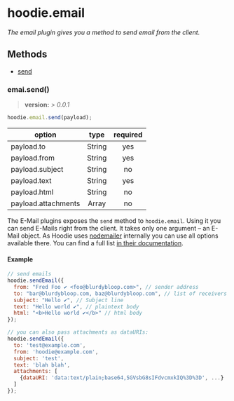 # hoodie.email 

*The email plugin gives you a method to send email from the client.*

## Methods
- [send](#emailsend)

<a id="emailsend"></a>
### emai.send()
> **version:**    *> 0.0.1* 


```javascript
hoodie.email.send(payload);
```

| option              | type   | required |
| ------------------- |:------:|:--------:|
| payload.to          | String | yes      |
| payload.from        | String | yes      |
| payload.subject     | String | no       |
| payload.text        | String | yes      |
| payload.html        | String | no       |
| payload.attachments | Array  | no       |

The E-Mail plugins exposes the `send` method to `hoodie.email`. Using it you can send E-Mails right from the client.
It takes only one argument – an E-Mail object. As Hoodie uses [nodemailer](http://www.nodemailer.com/) internally you can use all options available there. You can find a full list [in their documentation](http://www.nodemailer.com/#e-mail-message-fields).

#### Example

```js
// send emails
hoodie.sendEmail({
  from: "Fred Foo ✔ <foo@blurdybloop.com>", // sender address
  to: "bar@blurdybloop.com, baz@blurdybloop.com", // list of receivers
  subject: "Hello ✔", // Subject line
  text: "Hello world ✔", // plaintext body
  html: "<b>Hello world ✔</b>" // html body
});

// you can also pass attachments as dataURIs:
hoodie.sendEmail({
  to: 'test@example.com',
  from: 'hoodie@example.com',
  subject: 'test',
  text: 'blah blah',
  attachments: [
    {dataURI: 'data:text/plain;base64,SGVsbG8sIFdvcmxkIQ%3D%3D', ...}
  ]
});
```
